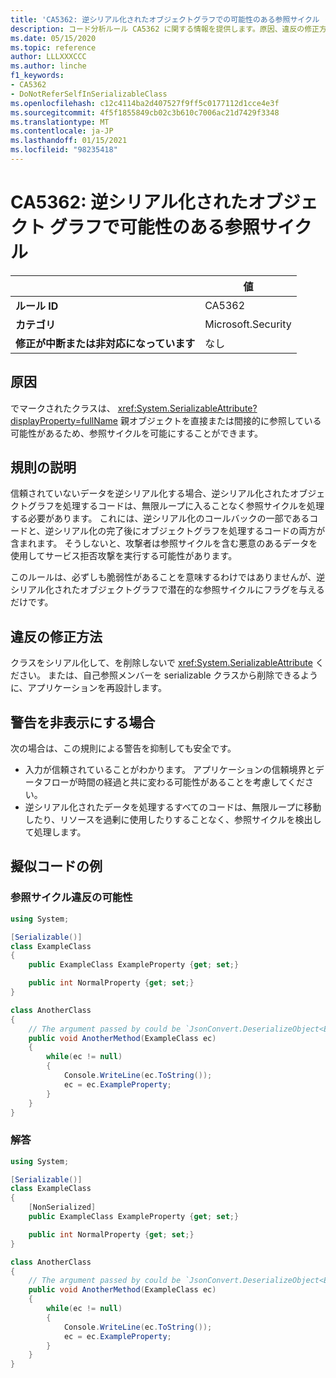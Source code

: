 ```yaml
---
title: 'CA5362: 逆シリアル化されたオブジェクトグラフでの可能性のある参照サイクル (コード分析)'
description: コード分析ルール CA5362 に関する情報を提供します。原因、違反の修正方法、非表示にするタイミングなどが含まれます。
ms.date: 05/15/2020
ms.topic: reference
author: LLLXXXCCC
ms.author: linche
f1_keywords:
- CA5362
- DoNotReferSelfInSerializableClass
ms.openlocfilehash: c12c4114ba2d407527f9ff5c0177112d1cce4e3f
ms.sourcegitcommit: 4f5f1855849cb02c3b610c7006ac21d7429f3348
ms.translationtype: MT
ms.contentlocale: ja-JP
ms.lasthandoff: 01/15/2021
ms.locfileid: "98235418"
---
```

# <a name="ca5362-potential-reference-cycle-in-deserialized-object-graph"></a>CA5362: 逆シリアル化されたオブジェクト グラフで可能性のある参照サイクル

| | 値 |
|-|-|
| **ルール ID** |CA5362|
| **カテゴリ** |Microsoft.Security|
| **修正が中断または非対応になっています** |なし|

## <a name="cause"></a>原因

でマークされたクラスは、 <xref:System.SerializableAttribute?displayProperty=fullName> 親オブジェクトを直接または間接的に参照している可能性があるため、参照サイクルを可能にすることができます。

## <a name="rule-description"></a>規則の説明

信頼されていないデータを逆シリアル化する場合、逆シリアル化されたオブジェクトグラフを処理するコードは、無限ループに入ることなく参照サイクルを処理する必要があります。 これには、逆シリアル化のコールバックの一部であるコードと、逆シリアル化の完了後にオブジェクトグラフを処理するコードの両方が含まれます。 そうしないと、攻撃者は参照サイクルを含む悪意のあるデータを使用してサービス拒否攻撃を実行する可能性があります。

このルールは、必ずしも脆弱性があることを意味するわけではありませんが、逆シリアル化されたオブジェクトグラフで潜在的な参照サイクルにフラグを与えるだけです。

## <a name="how-to-fix-violations"></a>違反の修正方法

クラスをシリアル化して、を削除しないで <xref:System.SerializableAttribute> ください。 または、自己参照メンバーを serializable クラスから削除できるように、アプリケーションを再設計します。

## <a name="when-to-suppress-warnings"></a>警告を非表示にする場合

次の場合は、この規則による警告を抑制しても安全です。

- 入力が信頼されていることがわかります。 アプリケーションの信頼境界とデータフローが時間の経過と共に変わる可能性があることを考慮してください。
- 逆シリアル化されたデータを処理するすべてのコードは、無限ループに移動したり、リソースを過剰に使用したりすることなく、参照サイクルを検出して処理します。

## <a name="pseudo-code-examples"></a>擬似コードの例

### <a name="potential-reference-cycle-violation"></a>参照サイクル違反の可能性

```csharp
using System;

[Serializable()]
class ExampleClass
{
    public ExampleClass ExampleProperty {get; set;}

    public int NormalProperty {get; set;}
}

class AnotherClass
{
    // The argument passed by could be `JsonConvert.DeserializeObject<ExampleClass>(untrustedData)`.
    public void AnotherMethod(ExampleClass ec)
    {
        while(ec != null)
        {
            Console.WriteLine(ec.ToString());
            ec = ec.ExampleProperty;
        }
    }
}
```

### <a name="solution"></a>解答

```csharp
using System;

[Serializable()]
class ExampleClass
{
    [NonSerialized]
    public ExampleClass ExampleProperty {get; set;}

    public int NormalProperty {get; set;}
}

class AnotherClass
{
    // The argument passed by could be `JsonConvert.DeserializeObject<ExampleClass>(untrustedData)`.
    public void AnotherMethod(ExampleClass ec)
    {
        while(ec != null)
        {
            Console.WriteLine(ec.ToString());
            ec = ec.ExampleProperty;
        }
    }
}
```
